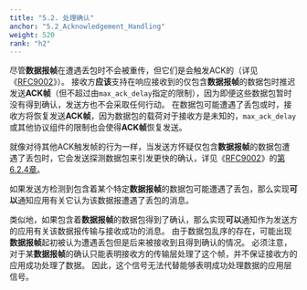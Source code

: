 ```yaml
---
title: "5.2. 处理确认"
anchor: "5.2_Acknowledgement_Handling"
weight: 520
rank: "h2"
---
```


尽管**数据报帧**在遭遇丢包时不会被重传，但它们是会触发ACK的（详见《[RFC9002]()》）。
接收方**应该**支持在响应接收到的仅包含**数据报帧**的数据包时推迟发送**ACK帧**（但不超过由`max_ack_delay`指定的限制），因为即便这些数据包暂时没有得到确认，发送方也不会采取任何行动。
在数据包可能遭遇了丢包或时，接收方将恢复发送**ACK帧**，因为数据包的载荷对于接收方是未知的，`max_ack_delay`或其他协议组件的限制也会使得**ACK帧**恢复发送。

就像对待其他ACK触发帧的行为一样，当发送方怀疑仅包含**数据报帧**的数据包遭遇了丢包时，它会发送探测数据包来引发更快的确认，详见《[RFC9002]()》的[第6.2.4章]()。

如果发送方检测到包含着某个特定**数据报帧**的数据包可能遭遇了丢包，那么实现**可以**通知应用有关它认为该数据报遭遇了丢包的消息。

类似地，如果包含着**数据报帧**的数据包得到了确认，那么实现**可以**通知作为发送方的应用有关该数据报传输与接收成功的消息。
由于数据包乱序的存在，可能出现**数据报帧**起初被认为遭遇丢包但是后来被接收到且得到确认的情况。
必须注意，对于某**数据报帧**的确认只能表明接收方的传输层处理了这个帧，并不保证接收方的应用成功处理了数据。
因此，这个信号无法代替能够表明成功处理数据的应用层信号。
